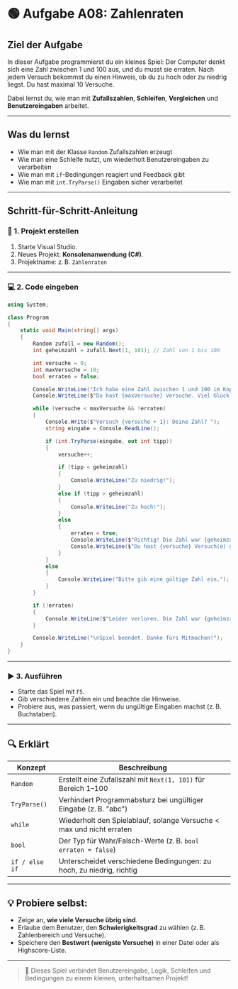 # 🟢 Aufgabe A08: Zahlenraten

## Ziel der Aufgabe

In dieser Aufgabe programmierst du ein kleines Spiel: Der Computer denkt sich eine Zahl zwischen 1 und 100 aus, und du musst sie erraten. Nach jedem Versuch bekommst du einen Hinweis, ob du zu hoch oder zu niedrig liegst. Du hast maximal 10 Versuche.

Dabei lernst du, wie man mit **Zufallszahlen**, **Schleifen**, **Vergleichen** und **Benutzereingaben** arbeitet.

---

## Was du lernst

- Wie man mit der Klasse `Random` Zufallszahlen erzeugt
- Wie man eine Schleife nutzt, um wiederholt Benutzereingaben zu verarbeiten
- Wie man mit `if`-Bedingungen reagiert und Feedback gibt
- Wie man mit `int.TryParse()` Eingaben sicher verarbeitet

---

## Schritt-für-Schritt-Anleitung

### 🔧 1. Projekt erstellen

1. Starte Visual Studio.
2. Neues Projekt: **Konsolenanwendung (C#)**.
3. Projektname: z. B. `Zahlenraten`

---

### 💻 2. Code eingeben

```csharp
using System;

class Program
{
    static void Main(string[] args)
    {
        Random zufall = new Random();
        int geheimzahl = zufall.Next(1, 101); // Zahl von 1 bis 100

        int versuche = 0;
        int maxVersuche = 10;
        bool erraten = false;

        Console.WriteLine("Ich habe eine Zahl zwischen 1 und 100 im Kopf.");
        Console.WriteLine($"Du hast {maxVersuche} Versuche. Viel Glück!\n");

        while (versuche < maxVersuche && !erraten)
        {
            Console.Write($"Versuch {versuche + 1}: Deine Zahl? ");
            string eingabe = Console.ReadLine();

            if (int.TryParse(eingabe, out int tipp))
            {
                versuche++;

                if (tipp < geheimzahl)
                {
                    Console.WriteLine("Zu niedrig!");
                }
                else if (tipp > geheimzahl)
                {
                    Console.WriteLine("Zu hoch!");
                }
                else
                {
                    erraten = true;
                    Console.WriteLine($"Richtig! Die Zahl war {geheimzahl}.");
                    Console.WriteLine($"Du hast {versuche} Versuch(e) gebraucht.");
                }
            }
            else
            {
                Console.WriteLine("Bitte gib eine gültige Zahl ein.");
            }
        }

        if (!erraten)
        {
            Console.WriteLine($"Leider verloren. Die Zahl war {geheimzahl}.");
        }

        Console.WriteLine("\nSpiel beendet. Danke fürs Mitmachen!");
    }
}
```

---

### ▶️ 3. Ausführen

- Starte das Spiel mit `F5`.
- Gib verschiedene Zahlen ein und beachte die Hinweise.
- Probiere aus, was passiert, wenn du ungültige Eingaben machst (z. B. Buchstaben).

---

## 🔍 Erklärt

| Konzept             | Beschreibung |
|---------------------|--------------|
| `Random`            | Erstellt eine Zufallszahl mit `Next(1, 101)` für Bereich 1–100 |
| `TryParse()`        | Verhindert Programmabsturz bei ungültiger Eingabe (z. B. "abc") |
| `while`             | Wiederholt den Spielablauf, solange Versuche < max und nicht erraten |
| `bool`              | Der Typ für Wahr/Falsch-Werte (z. B. `bool erraten = false`) |
| `if / else if`      | Unterscheidet verschiedene Bedingungen: zu hoch, zu niedrig, richtig |

---

## 💡 Probiere selbst:

- Zeige an, **wie viele Versuche übrig sind**.
- Erlaube dem Benutzer, den **Schwierigkeitsgrad** zu wählen (z. B. Zahlenbereich und Versuche).
- Speichere den **Bestwert (wenigste Versuche)** in einer Datei oder als Highscore-Liste.

---

> 🧠 Dieses Spiel verbindet Benutzereingabe, Logik, Schleifen und Bedingungen zu einem kleinen, unterhaltsamen Projekt!

